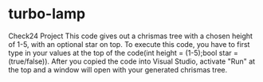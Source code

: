 # turbo-lamp
Check24 Project 
This code gives out a chrismas tree with a chosen height of 1-5, with an optional star on top. To execute this code, you have to first type in your values at the top of the code(int height = (1-5);bool star = (true/false)). After you copied the code into Visual Studio, activate "Run" at the top and a window will open with your generated chrismas tree.
